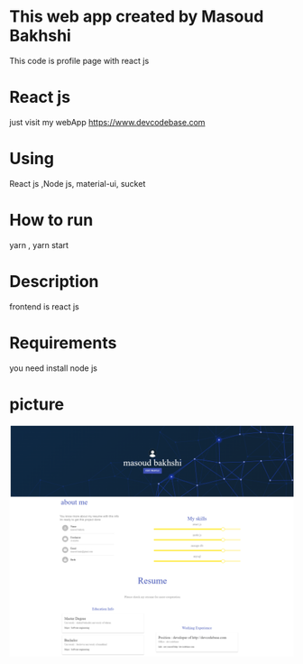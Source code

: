 # This web app created by Masoud Bakhshi

This code is profile page with react js

# React js

just visit my webApp https://www.devcodebase.com

# Using

React js ,Node js, material-ui, sucket

# How to run

yarn , yarn start

# Description

frontend is react js

# Requirements

you need install node js

# picture

![profile](https://github.com/DeveloperCodeBase/profile/blob/main/profile.png)
